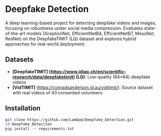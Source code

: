 # Deepfake Detection

A deep learning-based project for detecting deepfake videos and images, focusing on robustness under social media compression. Evaluates state-of-the-art models (XceptionNet, EfficientNetB4, EfficientNetB7, MesoNet, ResNet) on the DeepfakeTIMIT (LQ) dataset and explores hybrid approaches for real-world deployment.

## Datasets
- **[DeepfakeTIMIT] (https://www.idiap.ch/en/scientific-research/data/deepfaketimit) (LQ)**: Low-quality (64×64) deepfake videos 
- **[VidTIMIT]** (https://conradsanderson.id.au/vidtimit/): Source dataset with real videos of 43 consented volunteers

## Installation
```bash
git clone https://github.com/LamQam/Deepfake_Detection.git
cd Deepfake_Detection
pip install -r requirements.txt
